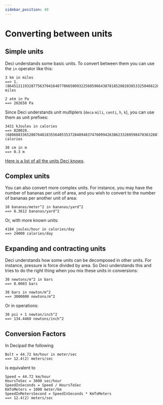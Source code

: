 ```yaml
---
sidebar_position: 40
---
```


# Converting between units

## Simple units

Deci understands some basic units. To convert between them you can use the `in` operator like this:

```deci live
3 km in miles
==> 1.(864512119328775637041640770665009322560596643878185208203853325046612802983219390926041019266625233064014916096954630205096333126165320074580484773151025481665630826600372902423865755127408328154133001) miles
```

```deci live
2 atm in Pa
==> 202650 Pa
```

Since Deci understands unit multiplers (`deca` `mili`, `centi`, `h`, `k`), you can use them as unit prefixes:

```deci live
3431 kJoules in calories
==> 820028.(680688336520076481835564053537284894837476099426386233269598470363288718929254302103250478011472275334608030592734225621414913957934990439770554493307839388145315487571701720841300191204588910133843212237093690248565965583173996175908221797323135755258126195028) calories
```

```deci live
30 cm in m
==> 0.3 m
```

[Here is a list of all the units Deci knows](/docs/docs/language/supported-units).

## Complex units

You can also convert more complex units. For instance, you may have the number of bananas per unit of area, and you wish to convert to the number of bananas per another unit of area:

```deci live
10 bananas/meter^2 in bananas/yard^2
==> 8.3612 bananas/yard^2
```

Or, with more known units:

```deci live
4184 joules/hour in calories/day
==> 24000 calories/day
```

## Expanding and contracting units

Deci understands how some units can be decomposed in other units. For instance, pressure is force divided by area. So Deci understands this and tries to do the right thing when you mix these units in conversions:

```deci live
30 newtons/m^2 in bars
==> 0.0003 bars
```

```deci live
30 bars in newton/m^2
==> 3000000 newtons/m^2
```

Or in operations:

```deci live
30 psi + 1 newton/inch^2
==> 134.4460 newtons/inch^2
```

## Conversion Factors

In Decipad the following

```deci live
Bolt = 44.72 km/hour in meter/sec
==> 12.4(2) meters/sec
```

is equivalent to

```deci live
Speed = 44.72 km/hour
HoursToSec = 3600 sec/hour
SpeedInSeconds = Speed / HoursToSec
KmToMeters = 1000 meter/km
SpeedInMetersSecond = SpeedInSeconds * KmToMeters
==> 12.4(2) meters/sec
```

